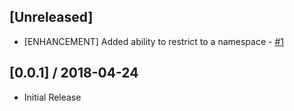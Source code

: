 ## [Unreleased]

- [ENHANCEMENT] Added ability to restrict to a namespace - [#1](//github.com/jeffersongirao/source-ranges-controller/issues/1)

## [0.0.1] / 2018-04-24

- Initial Release